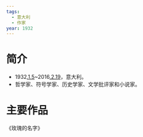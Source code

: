 ```yaml
---
tags:
  - 意大利
  - 作家
year: 1932
---
```

# 简介

- 1932[.1.5](2024-01-05.md)~2016[.2.19](2024-02-19.md)，意大利。
- 哲学家、符号学家、历史学家、文学批评家和小说家。
# 主要作品

《玫瑰的名字》